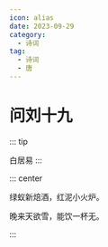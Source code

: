 ```yaml
---
icon: alias
date: 2023-09-29
category:
  - 诗词
tag:
  - 诗词
  - 唐
---
```



# 问刘十九


::: tip

白居易
:::


<!-- more -->

::: center

绿蚁新焙酒，红泥小火炉。

晚来天欲雪，能饮一杯无。

:::